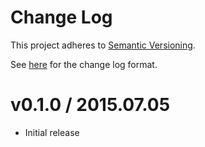 # Change Log

This project adheres to [Semantic Versioning](http://semver.org/).
       
See [here](http://keepachangelog.com/) for the change log format.

# v0.1.0 / 2015.07.05

* Initial release

